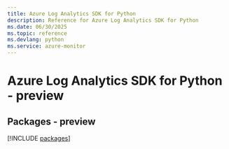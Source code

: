 ```yaml
---
title: Azure Log Analytics SDK for Python
description: Reference for Azure Log Analytics SDK for Python
ms.date: 06/30/2025
ms.topic: reference
ms.devlang: python
ms.service: azure-monitor
---
```

# Azure Log Analytics SDK for Python - preview
## Packages - preview
[!INCLUDE [packages](log-analytics-index.md)]